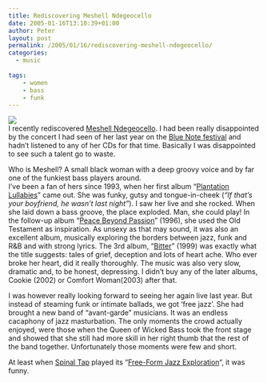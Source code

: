 ```yaml
---
title: Rediscovering Meshell Ndegeocello
date: 2005-01-16T13:10:39+01:00
author: Peter
layout: post
permalink: /2005/01/16/rediscovering-meshell-ndegeocello/
categories:
  - music
    
tags:
    - women
    - bass
    - funk
---
```

![](http://www.pixagogo.com/S5LaMqXOKRm-25qx-38Vb0fQVXofVXUROR--Zmf4TBz0pHRnGKvPa!ECE4Xn-ieEmdf4Vo9zSaGqNpv0xVfIv-66JN7o2sGcNFQtxMAO3TxEE_/meshell2.jpg)  
I recently rediscovered [Meshell Ndegeocello](http://www.meshell.com/). I had been really disappointed by the concert I had seen of her last year on the [Blue Note festival](http://www.bluenotefestival.com/) and hadn&#8217;t listened to any of her CDs for that time. Basically I was disappointed to see such a talent go to waste.

Who is Meshell? A small black woman with a deep groovy voice and by far one of the funkiest bass players around.  
I&#8217;ve been a fan of hers since 1993, when her first album &#8220;[Plantation Lullabies](http://www.amazon.com/exec/obidos/tg/detail/-/B000002ML4)&#8221; came out. She was funky, gutsy and tongue-in-cheek (_&#8220;If that&#8217;s your boyfriend, he wasn&#8217;t last night&#8221;_). I saw her live and she rocked. When she laid down a bass groove, the place exploded. Man, she could play! In the follow-up album &#8220;[Peace Beyond Passion](http://www.amazon.com/exec/obidos/tg/detail/-/B000002N2B/)&#8221; (1996), she used the Old Testament as inspiration. As unsexy as that may sound, it was also an excellent album, musically exploring the borders between jazz, funk and R&B and with strong lyrics. The 3rd album, &#8220;[Bitter](http://www.amazon.com/exec/obidos/tg/detail/-/B00000JZC7/)&#8221; (1999) was exactly what the title suggests: tales of grief, deception and lots of heart ache. Who ever broke her heart, did it really thoroughly. The music was also very slow, dramatic and, to be honest, depressing. I didn&#8217;t buy any of the later albums, Cookie (2002) or Comfort Woman(2003) after that.

I was however really looking forward to seeing her again live last year. But instead of steaming funk or intimate ballads, we got &#8216;free jazz&#8217;. She had brought a new band of &#8220;avant-garde&#8221; musicians. It was an endless cacaphony of jazz masturbation. The only moments the crowd actually enjoyed, were those when the Queen of Wicked Bass took the front stage and showed that she still had more skill in her right thumb that the rest of the band together. Unfortunately those moments were few and short.

At least when [Spinal Tap](http://www.imdb.com/title/tt0088258/) played its &#8220;[Free-Form Jazz Exploration](http://spinaltapfan.com/atozed/TAP00267.HTM)&#8220;, it was funny.
